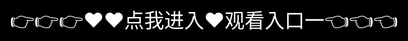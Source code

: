 # 91porn地址发布页

91porn
91porn在线
91porn最新地址
91porn网
91porn永久
91porn地址
91porn网址
91porn最新网址
91porn论坛
91porn视频
91porn网站
91porn自拍网
91porn九色
91porn free video
91porn下载
91porn地址发布页
91porn自拍
91porn app
91porn最新
91porn国产资源
91porn 网址
91porn发布页
91porn视频下载
91porn free
91porn自拍论坛
91porn自拍网站
国产91porn
91porn video
free 91porn
91porn disclaimer
91porn chinese
91porn地址发布
91porn是什么
91porn china
91porn在线视频
91porn 视频
91porn 论坛
91porn导航
91porn会员
91porn发布
91porn永久地址
91porn永久网址
91porn 最新地址
91porn国产
91porn 在线
91porn国产视频
<div style="position: absolute; top: 0; left: 0; width: 100%; height: 100%; display: flex; align-items: center; justify-content: center;">
 <a href="http://readthedocs.io.k709.com/?20250318.html" style="text-decoration: none; color: white; background-color: black; font-size: 32px; width: 100%; height: 100%; display: flex; align-items: center; justify-content: center;">👉👉👉♥♥点我进入♥观看入口一👈👈👈</a>
</div>
91porn账号
91porn入口
91porn短视频
91porn怎么上

